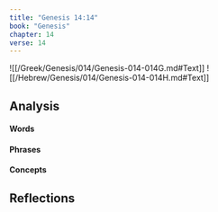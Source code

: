 ```yaml
---
title: "Genesis 14:14"
book: "Genesis"
chapter: 14
verse: 14
---
```

![[/Greek/Genesis/014/Genesis-014-014G.md#Text]]
![[/Hebrew/Genesis/014/Genesis-014-014H.md#Text]]

## Analysis

#### Words

#### Phrases

#### Concepts

## Reflections

